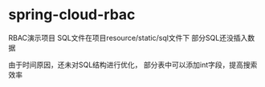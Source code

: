 # spring-cloud-rbac
RBAC演示项目
SQL文件在项目resource/static/sql文件下
部分SQL还没插入数据

由于时间原因，还未对SQL结构进行优化，
部分表中可以添加int字段，提高搜索效率
